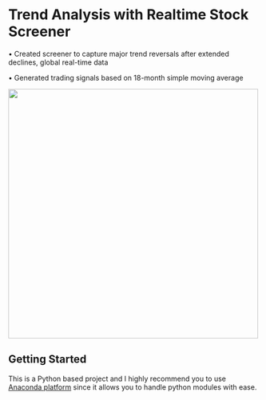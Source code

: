 # Trend Analysis with Realtime Stock Screener

•	Created screener to capture major trend reversals after extended declines, global real-time data

•	Generated trading signals based on 18-month simple moving average

<img src="https://github.com/ejenkins-001/Realtime-Stock-Screener/blob/master/Silver.JPG" height="500">

## Getting Started
This is a Python based project and I highly recommend you to use [Anaconda platform](https://www.anaconda.com/) since it allows you to handle python modules with ease. 
